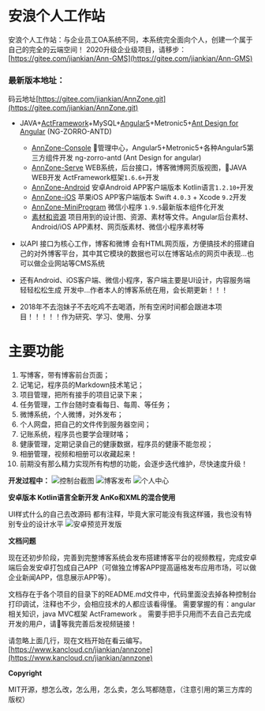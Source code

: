 # 安浪个人工作站
安浪个人工作站：与企业员工OA系统不同，本系统完全面向个人，创建一个属于自己的完全的云端空间！
2020升级企业级项目，请移步：[https://gitee.com/jiankian/Ann-GMS](https://gitee.com/jiankian/Ann-GMS)
### 最新版本地址：
码云地址[https://gitee.com/jiankian/AnnZone.git](https://gitee.com/jiankian/AnnZone.git)

- JAVA+[ActFramework](http://www.ActFramework.org)+MySQL+[Angular5](http://angular.io)+Metronic5+[Ant Design for Angular](https://ng.ant.design/) (NG-ZORRO-ANTD)

    - [AnnZone-Console](./AnnZone-Console) 管理中心，Angular5+Metronic5+各种Angular5第三方组件开发 ng-zorro-antd (Ant Design for angular)
    - [AnnZone-Serve](./AnnZone-Serve) WEB系统，后台接口，博客微博网页版视图，JAVA WEB开发 ActFramework框架`1.6.6+`开发
    - [AnnZone-Android](./AnnZone-Android) 安卓Android APP客户端版本 Kotlin语言`1.2.10+`开发
    - [AnnZone-iOS](./AnnZone-iOS) 苹果iOS APP客户端版本 Swift `4.0.3` + Xcode `9.2`开发
    - [AnnZone-MiniProgram](./AnnZone-MiniProgram) 微信小程序 `1.9.5`最新版本组件化开发
    - [素材和资源](./素材和资源) 项目用到的设计图、资源、素材等文件。Angular后台素材、Android/iOS APP素材、网页版素材、微信小程序素材等

- 以API 接口为核心工作，博客和微博 会有HTML网页版，方便搞技术的搭建自己的对外博客平台，其中其它模块的数据也可以在博客站点的网页中表现...也可以做企业网站等CMS系统

- 还有Android、iOS客户端、微信小程序，客户端主要是UI设计，内容服务端轻轻松松生成
开发中...作者本人的博客系统在用，会长期更新！！！

- 2018年不去泡妹子不去吃鸡不去喝酒，所有空闲时间都会跟进本项目！！！！！作为研究、学习、使用、分享

# 主要功能
1. 写博客，带有博客前台页面；
1. 记笔记，程序员的Markdown技术笔记；
1. 项目管理，把所有接手的项目记录下来；
1. 任务管理，工作台随时查看每日、每周、等任务；
1. 微博系统，个人微博，对外发布；
1. 个人网盘，把自己的文件传到服务器空间；
1. 记账系统，程序员也要学会理财咯；
1. 健康管理，定期记录自己的健康数据，程序员的健康不能忽视；
1. 相册管理，视频和相册可以收藏起来！
1. 前期没有那么精力实现所有构想的功能，会逐步迭代维护，尽快速度升级！


**开发过程中：**
![控制台截图](./screenshot/console1.png)
![博客发布](./screenshot/console2_blog_publish.png)
![个人中心](./screenshot/console3_user_prodile.png)

**安卓版本 Kotlin语言全新开发 AnKo和XML的混合使用**

UI样式什么的自己去改源码 都有注释，毕竟大家可能没有我这样骚，我也没有特别专业的设计水平
![安卓预览开发版](./screenshot/android_v0.1.1.gif)


**文档问题**

现在还初步阶段，完善到完整博客系统会发布搭建博客平台的视频教程，完成安卓端后会发安卓打包成自己APP（可做独立博客APP提高逼格发布应用市场，可以做企业新闻APP，信息展示APP等）。

文档存在于各个项目的目录下的README.md文件中，代码里面没去掉各种控制台打印调试，注释也不少，会相应技术的人都应该看得懂。
需要掌握的有：angular相关知识，java MVC框架 ActFramework 。
需要手把手只用而不去自己去完成开发的用户，请等我完善后发视频链接！

请忽略上面几行，现在文档开始在看云编写。
[https://www.kancloud.cn/jiankian/annzone](https://www.kancloud.cn/jiankian/annzone)

**Copyright**

MIT开源，想怎么改，怎么用，怎么卖，怎么骂都随意，（注意引用的第三方库的版权）
